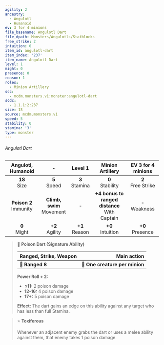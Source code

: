 ```yaml
---
agility: 2
ancestry:
  - Angulotl
  - Humanoid
ev: 3 for 4 minions
file_basename: Angulotl Dart
file_dpath: Monsters/Angulotls/Statblocks
free_strike: 2
intuition: 0
item_id: angulotl-dart
item_index: '237'
item_name: Angulotl Dart
level: 1
might: 0
presence: 0
reason: 1
roles:
  - Minion Artillery
scc:
  - mcdm.monsters.v1:monster:angulotl-dart
scdc:
  - 1.1.1:2:237
size: 1S
source: mcdm.monsters.v1
speed: 5
stability: 0
stamina: '3'
type: monster
---
```


###### Angulotl Dart

|     Angulotl, Humanoid     |               -               |      Level 1       |                 Minion Artillery                  |   EV 3 for 4 minions   |
| :------------------------: | :---------------------------: | :----------------: | :-----------------------------------------------: | :--------------------: |
|      **1S**<br/> Size      |       **5**<br/> Speed        | **3**<br/> Stamina |               **0**<br/> Stability                | **2**<br/> Free Strike |
| **Poison 2**<br/> Immunity | **Climb, swim**<br/> Movement |         -          | **+4 bonus to ranged distance**<br/> With Captain |  **-**<br/> Weakness   |
|      **0**<br/> Might      |      **+2**<br/> Agility      | **+1**<br/> Reason |               **+0**<br/> Intuition               |  **+0**<br/> Presence  |

<!-- -->
> 🏹 **Poison Dart (Signature Ability)**
>
> | **Ranged, Strike, Weapon** |                **Main action** |
> | -------------------------- | -----------------------------: |
> | **📏 Ranged 8**            | **🎯 One creature per minion** |
>
> **Power Roll + 2:**
>
> - **≤11:** 2 poison damage
> - **12-16:** 4 poison damage
> - **17+:** 5 poison damage
>
> **Effect:** The dart gains an edge on this ability against any target who has less than full Stamina.

<!-- -->
> ⭐️ **Toxiferous**
>
> Whenever an adjacent enemy grabs the dart or uses a melee ability against them, that enemy takes 1 poison damage.
